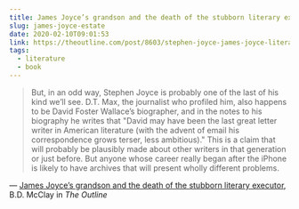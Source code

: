 ```yaml
---
title: James Joyce’s grandson and the death of the stubborn literary executor
slug: james-joyce-estate
date: 2020-02-10T09:01:53
link: https://theoutline.com/post/8603/stephen-joyce-james-joyce-literary-estate
tags:
  - literature
  - book
---
```


> But, in an odd way, Stephen Joyce is probably one of the last of his kind we’ll see. D.T. Max, the journalist who profiled him, also happens to be David Foster Wallace’s biographer, and in the notes to his biography he writes that "David may have been the last great letter writer in American literature (with the advent of email his correspondence grows terser, less ambitious)." This is a claim that will probably be plausibly made about other writers in that generation or just before. But anyone whose career really began after the iPhone is likely to have archives that will present wholly different problems.

&mdash; [James Joyce’s grandson and the death of the stubborn literary executor](https://theoutline.com/post/8603/stephen-joyce-james-joyce-literary-estate), B.D. McClay in _The Outline_
